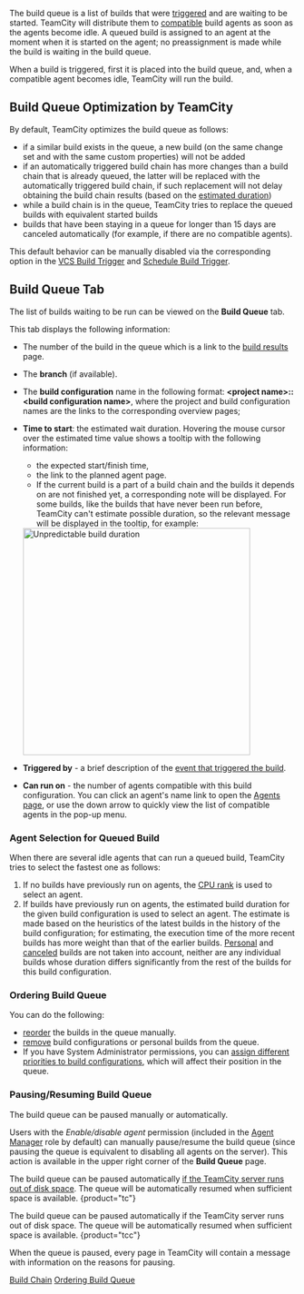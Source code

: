[//]: # (title: Build Queue)
[//]: # (auxiliary-id: Build Queue)

The build queue is a list of builds that were [triggered](configuring-build-triggers.md) and are waiting to be started. TeamCity will distribute them to [compatible](agent-requirements.md) build agents as soon as the agents become idle. A queued build is assigned to an agent at the moment when it is started on the agent; no preassignment is made while the build is waiting in the build queue.

When a build is triggered, first it is placed into the build queue, and, when a compatible agent becomes idle, TeamCity will run the build.

## Build Queue Optimization by TeamCity

By default, TeamCity optimizes the build queue as follows:
* if a similar build exists in the queue, a new build (on the same change set and with the same custom properties) will not be added
* if an automatically triggered build chain has more changes than a build chain that is already queued, the latter will be replaced with the automatically triggered build chain, if such replacement will not delay obtaining the build chain results (based on the [estimated duration](#Build+Queue+Tab))
* while a build chain is in the queue, TeamCity tries to replace the queued builds with equivalent started builds
* builds that have been staying in a queue for longer than 15 days are canceled automatically (for example, if there are no compatible agents).

This default behavior can be manually disabled via the corresponding option in the [VCS Build Trigger](configuring-vcs-triggers.md) and [Schedule Build Trigger](configuring-schedule-triggers.md).

## Build Queue Tab

The list of builds waiting to be run can be viewed on the __Build Queue__ tab. 

This tab displays the following information:
* The number of the build in the queue which is a link to the [build results](working-with-build-results.md) page.
* The __branch__ (if available).
* The __build configuration__ name in the following format: __&lt;project name&gt;::&lt;build configuration name&gt;__, where the project and build configuration names are the links to the corresponding overview pages; 
* __Time to start__: the estimated wait duration. Hovering the mouse cursor over the estimated time value shows a tooltip with the following information:
     * the expected start/finish time,
     * the link to the planned agent page.
     * If the current build is a part of a build chain and the builds it depends on are not finished yet, a corresponding note will be displayed. For some builds, like the builds that have never been run before, TeamCity can't estimate possible duration, so the relevant message will be displayed in the tooltip, for example:

   <img src="unpredictableDuration.png" alt="Unpredictable build duration" width="400"/>
        
* __Triggered by__ - a brief description of the [event that triggered the build](configuring-build-triggers.md).
* __Can run on__ - the number of agents compatible with this build configuration. You can click an agent's name link to open the [Agents page](viewing-build-agent-details.md), or use the down arrow to quickly view the list of compatible agents in the pop-up menu.

### Agent Selection for Queued Build

When there are several idle agents that can run a queued build, TeamCity tries to select the fastest one as follows:
1. If no builds have previously run on agents, the [CPU rank](viewing-build-agent-details.md#Agent+Summary) is used to select an agent.
2. If builds have previously run on agents, the estimated build duration for the given build configuration is used to select an agent. The estimate is made based on the heuristics of the latest builds in the history of the build configuration; for estimating, the execution time of the more recent builds has more weight than that of the earlier builds. [Personal](personal-build.md) and [canceled](build-state.md#Canceled%2FStopped+build) builds are not taken into account, neither are any individual builds whose duration differs significantly from the rest of the builds for this build configuration.

### Ordering Build Queue

You can do the following:
* [reorder](ordering-build-queue.md) the builds in the queue manually.
* [remove](ordering-build-queue.md#Removing+Builds+From+Build+Queue) build configurations or personal builds from the queue.
* If you have System Administrator permissions, you can [assign different priorities to build configurations](ordering-build-queue.md#Managing+Build+Priorities), which will affect their position in the queue.

### Pausing/Resuming Build Queue

The build queue can be paused manually or automatically.

Users with the _Enable/disable agent_ permission (included in the [Agent Manager](role-and-permission.md#Per-Project+Authorization+Mode) role by default) can manually pause/resume the build queue (since pausing the queue is equivalent to disabling all agents on the server). This action is available in the upper right corner of the __Build Queue__ page.

The build queue can be paused automatically [if the TeamCity server runs out of disk space](teamcity-disk-space-watcher.md). The queue will be automatically resumed when sufficient space is available.
{product="tc"}

The build queue can be paused automatically if the TeamCity server runs out of disk space. The queue will be automatically resumed when sufficient space is available.
{product="tcc"}

When the queue is paused, every page in TeamCity will contain a message with information on the reasons for pausing.

 <seealso>
        <category ref="concepts">
            <a href="build-chain.md">Build Chain</a>
        </category>
        <category ref="admin-guide">
            <a href="ordering-build-queue.md">Ordering Build Queue</a>
        </category>
</seealso>